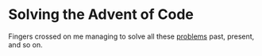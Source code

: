 # Solving the Advent of Code

Fingers crossed on me managing to solve all these [problems](https://adventofcode.com/) past, present, and so on.
